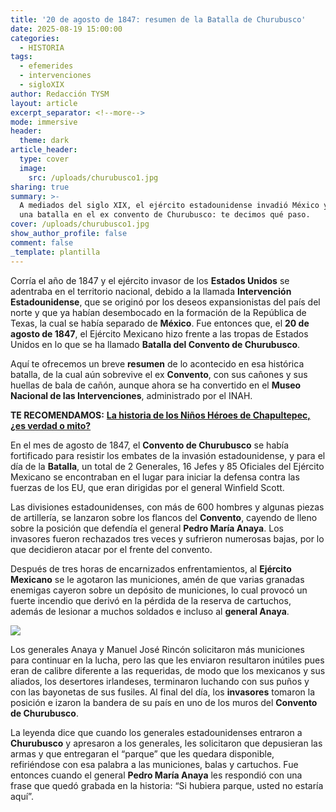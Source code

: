 ```yaml
---
title: '20 de agosto de 1847: resumen de la Batalla de Churubusco'
date: 2025-08-19 15:00:00
categories:
  - HISTORIA
tags:
  - efemerides
  - intervenciones
  - sigloXIX
author: Redacción TYSM
layout: article
excerpt_separator: <!--more-->
mode: immersive
header:
  theme: dark
article_header:
  type: cover
  image:
    src: /uploads/churubusco1.jpg
sharing: true
summary: >-
  A mediados del siglo XIX, el ejército estadounidense invadió México y libró
  una batalla en el ex convento de Churubusco: te decimos qué paso.
cover: /uploads/churubusco1.jpg
show_author_profile: false
comment: false
_template: plantilla
---
```

Corría el año de 1847 y el ejército invasor de los **Estados Unidos** se adentraba en el territorio nacional, debido a la llamada **Intervención Estadounidense**, que se originó por los deseos expansionistas del país del norte y que ya habían desembocado en la formación de la República de Texas, la cual se había separado de **México**. Fue entonces que, el **20 de agosto de 1847**, el Ejército Mexicano hizo frente a las tropas de Estados Unidos en lo que se ha llamado **Batalla del Convento de Churubusco**.

Aquí te ofrecemos un breve **resumen** de lo acontecido en esa histórica batalla, de la cual aún sobrevive el ex **Convento**, con sus cañones y sus huellas de bala de cañón, aunque ahora se ha convertido en el **Museo Nacional de las Intervenciones**, administrado por el INAH.

**TE RECOMENDAMOS:** [**La historia de los Niños Héroes de Chapultepec, ¿es verdad o mito?**](https://blog.tonoysumariachi.com/historia/2022/06/30/la-historia-de-los-ninos-heroes-de-chapultepec-es-verdad-o-mito.html)

En el mes de agosto de 1847, el **Convento de Churubusco** se había fortificado para resistir los embates de la invasión estadounidense, y para el día de la **Batalla**, un total de 2 Generales, 16 Jefes y 85 Oficiales del Ejército Mexicano se encontraban en el lugar para iniciar la defensa contra las fuerzas de los EU, que eran dirigidas por el general Winfield Scott.

Las divisiones estadounidenses, con más de 600 hombres y algunas piezas de artillería, se lanzaron sobre los flancos del **Convento**, cayendo de lleno sobre la posición que defendía el general **Pedro María Anaya**. Los invasores fueron rechazados tres veces y sufrieron numerosas bajas, por lo que decidieron atacar por el frente del convento.

Después de tres horas de encarnizados enfrentamientos, al **Ejército Mexicano** se le agotaron las municiones, amén de que varias granadas enemigas cayeron sobre un depósito de municiones, lo cual provocó un fuerte incendio que derivó en la pérdida de la reserva de cartuchos, además de lesionar a muchos soldados e incluso al **general Anaya**.

![](https://upload.wikimedia.org/wikipedia/commons/thumb/9/90/Batalla_de_Churubusco-19_y_20_de_agosto_de_1847.jpg/1024px-Batalla_de_Churubusco-19_y_20_de_agosto_de_1847.jpg)

Los generales Anaya y Manuel José Rincón solicitaron más municiones para continuar en la lucha, pero las que les enviaron resultaron inútiles pues eran de calibre diferente a las requeridas, de modo que los mexicanos y sus aliados, los desertores irlandeses, terminaron luchando con sus puños y con las bayonetas de sus fusiles. Al final del día, los **invasores** tomaron la posición e izaron la bandera de su país en uno de los muros del **Convento de Churubusco**.

La leyenda dice que cuando los generales estadounidenses entraron a **Churubusco** y apresaron a los generales, les solicitaron que depusieran las armas y que entregaran el “parque” que les quedara disponible, refiriéndose con esa palabra a las municiones, balas y cartuchos. Fue entonces cuando el general **Pedro María Anaya** les respondió con una frase que quedó grabada en la historia: “Si hubiera parque, usted no estaría aquí”.